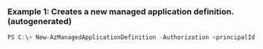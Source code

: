 ### Example 1: Creates a new managed application definition. (autogenerated)
```powershell
PS C:\> New-AzManagedApplicationDefinition -Authorization <principalId:roleDefinitionId> -Description sample description -DisplayName test -Location westus -LockLevel ReadOnly -Name myAppDef -PackageFileUri https://sample.blob.core.windows.net/files/myPackage.zip -ResourceGroupName MyResourceGroup
```

